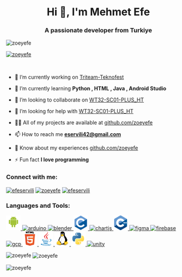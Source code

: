 <h1 align="center">Hi 👋, I'm Mehmet Efe</h1>
<h3 align="center">A passionate developer from Turkiye</h3>

<p align="left"> <img src="https://komarev.com/ghpvc/?username=zoeyefe&label=Profile%20views&color=0e75b6&style=flat" alt="zoeyefe" /> </p>

<p align="left"> <a href="https://github.com/ryo-ma/github-profile-trophy"><img src="https://github-profile-trophy.vercel.app/?username=zoeyefe" alt="zoeyefe" /></a> </p>

<p align="left"> <a href="https://twitter.com/" target="blank"><img src="https://img.shields.io/twitter/follow/?logo=twitter&style=for-the-badge" alt="" /></a> </p>

- 🔭 I’m currently working on [Triteam-Teknofest](https://github.com/zoeyefe/triteam-teknofest)

- 🌱 I’m currently learning **Python , HTML , Java , Android Studio**

- 👯 I’m looking to collaborate on [WT32-SC01-PLUS_HT](https://github.com/zoeyefe/WT32-SC01-PLUS-ht)

- 🤝 I’m looking for help with [WT32-SC01-PLUS_HT](https://github.com/zoeyefe/WT32-SC01-PLUS-ht)

- 👨‍💻 All of my projects are available at [github.com/zoeyefe](github.com/zoeyefe)

- 📫 How to reach me **eservili42@gmail.com**

- 📄 Know about my experiences [github.com/zoeyefe](github.com/zoeyefe)

- ⚡ Fun fact **I love programming**

<h3 align="left">Connect with me:</h3>
<p align="left">
<a href="https://instagram.com/efeservili" target="blank"><img align="center" src="https://raw.githubusercontent.com/rahuldkjain/github-profile-readme-generator/master/src/images/icons/Social/instagram.svg" alt="efeservili" height="30" width="40" /></a>
<a href="https://medium.com/zoeyefe" target="blank"><img align="center" src="https://raw.githubusercontent.com/rahuldkjain/github-profile-readme-generator/master/src/images/icons/Social/medium.svg" alt="zoeyefe" height="30" width="40" /></a>
<a href="https://www.youtube.com/c/efeservili" target="blank"><img align="center" src="https://raw.githubusercontent.com/rahuldkjain/github-profile-readme-generator/master/src/images/icons/Social/youtube.svg" alt="efeservili" height="30" width="40" /></a>
</p>

<h3 align="left">Languages and Tools:</h3>
<p align="left"> <a href="https://developer.android.com" target="_blank" rel="noreferrer"> <img src="https://raw.githubusercontent.com/devicons/devicon/master/icons/android/android-original-wordmark.svg" alt="android" width="40" height="40"/> </a> <a href="https://www.arduino.cc/" target="_blank" rel="noreferrer"> <img src="https://cdn.worldvectorlogo.com/logos/arduino-1.svg" alt="arduino" width="40" height="40"/> </a> <a href="https://www.blender.org/" target="_blank" rel="noreferrer"> <img src="https://download.blender.org/branding/community/blender_community_badge_white.svg" alt="blender" width="40" height="40"/> </a> <a href="https://www.cprogramming.com/" target="_blank" rel="noreferrer"> <img src="https://raw.githubusercontent.com/devicons/devicon/master/icons/c/c-original.svg" alt="c" width="40" height="40"/> </a> <a href="https://www.chartjs.org" target="_blank" rel="noreferrer"> <img src="https://www.chartjs.org/media/logo-title.svg" alt="chartjs" width="40" height="40"/> </a> <a href="https://www.w3schools.com/cpp/" target="_blank" rel="noreferrer"> <img src="https://raw.githubusercontent.com/devicons/devicon/master/icons/cplusplus/cplusplus-original.svg" alt="cplusplus" width="40" height="40"/> </a> <a href="https://www.figma.com/" target="_blank" rel="noreferrer"> <img src="https://www.vectorlogo.zone/logos/figma/figma-icon.svg" alt="figma" width="40" height="40"/> </a> <a href="https://firebase.google.com/" target="_blank" rel="noreferrer"> <img src="https://www.vectorlogo.zone/logos/firebase/firebase-icon.svg" alt="firebase" width="40" height="40"/> </a> <a href="https://cloud.google.com" target="_blank" rel="noreferrer"> <img src="https://www.vectorlogo.zone/logos/google_cloud/google_cloud-icon.svg" alt="gcp" width="40" height="40"/> </a> <a href="https://www.w3.org/html/" target="_blank" rel="noreferrer"> <img src="https://raw.githubusercontent.com/devicons/devicon/master/icons/html5/html5-original-wordmark.svg" alt="html5" width="40" height="40"/> </a> <a href="https://www.java.com" target="_blank" rel="noreferrer"> <img src="https://raw.githubusercontent.com/devicons/devicon/master/icons/java/java-original.svg" alt="java" width="40" height="40"/> </a> <a href="https://www.linux.org/" target="_blank" rel="noreferrer"> <img src="https://raw.githubusercontent.com/devicons/devicon/master/icons/linux/linux-original.svg" alt="linux" width="40" height="40"/> </a> <a href="https://www.python.org" target="_blank" rel="noreferrer"> <img src="https://raw.githubusercontent.com/devicons/devicon/master/icons/python/python-original.svg" alt="python" width="40" height="40"/> </a> <a href="https://unity.com/" target="_blank" rel="noreferrer"> <img src="https://www.vectorlogo.zone/logos/unity3d/unity3d-icon.svg" alt="unity" width="40" height="40"/> </a> </p>

<p><img align="left" src="https://github-readme-stats.vercel.app/api/top-langs?username=zoeyefe&show_icons=true&locale=en&layout=compact" alt="zoeyefe" /></p>

<p>&nbsp;<img align="center" src="https://github-readme-stats.vercel.app/api?username=zoeyefe&show_icons=true&locale=en" alt="zoeyefe" /></p>

<p><img align="center" src="https://github-readme-streak-stats.herokuapp.com/?user=zoeyefe&" alt="zoeyefe" /></p>
